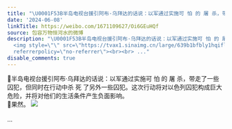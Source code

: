 ```yaml
---
title: "\U0001F53B半岛电视台援引阿布·乌拜达的话说：以军通过实施可 怕 的 屠 杀，带走了一些囚犯，但同时在行动中杀 死 了另外一些囚犯。这次行动将对以色列囚犯构成巨大危..."
date: '2024-06-08'
linkTitle: https://weibo.com/1671109627/Oi6GEuHQf
source: 包容万物恒河水的微博
description: "\U0001F53B半岛电视台援引阿布·乌拜达的话说：以军通过实施可 怕 的 屠 杀，带走了一些囚犯，但同时在行动中杀 死 了另外一些囚犯。这次行动将对以色列囚犯构成巨大危险，并将对他们的生活条件产生负面影响。<br>\U0001F53B果然。
  <img style=\"\" src=\"https://tvax1.sinaimg.cn/large/639b1bfbly1hqifl6906lj20i208d42a.jpg\"
  referrerpolicy=\"no-referrer\"><br><br> ..."
disable_comments: true
---
```

🔻半岛电视台援引阿布·乌拜达的话说：以军通过实施可 怕 的 屠 杀，带走了一些囚犯，但同时在行动中杀 死 了另外一些囚犯。这次行动将对以色列囚犯构成巨大危险，并将对他们的生活条件产生负面影响。<br>🔻果然。 <img style="" src="https://tvax1.sinaimg.cn/large/639b1bfbly1hqifl6906lj20i208d42a.jpg" referrerpolicy="no-referrer"><br><br> ...